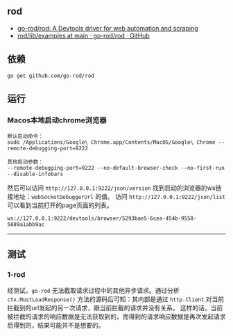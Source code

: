 ## rod

- [go-rod/rod: A Devtools driver for web automation and scraping](https://github.com/go-rod/rod)
- [rod/lib/examples at main · go-rod/rod · GitHub](https://github.com/go-rod/rod/tree/main/lib/examples)

## 依赖

```
go get github.com/go-rod/rod
```

## 运行

### Macos本地启动chrome浏览器

```
默认启动命令：
sudo /Applications/Google\ Chrome.app/Contents/MacOS/Google\ Chrome --remote-debugging-port=9222

其他启动参数：
--remote-debugging-port=9222 --no-default-browser-check --no-first-run --disable-infobars

```

然后可以访问 `http://127.0.0.1:9222/json/version` 找到启动的浏览器的ws链接地址：`webSocketDebuggerUrl` 的值。
访问 `http://127.0.0.1:9222/json/list` 可以看到当前打开的page页面的列表。

`ws://127.0.0.1:9222/devtools/browser/5293bae5-6cea-454b-9558-5889a1abb9ac`

----

## 测试

### 1-rod

经测试，`go-rod` 无法截取请求过程中的其他异步请求。通过分析 `ctx.MustLoadResponse()` 方法的源码后可知：其内部是通过 `http.Client` 对当前拦截到的url发起的另一次请求，跟当前拦截的请求并没有关系。
这样的话，当前被拦截的请求的响应数据是无法获取到的，而得到的请求响应数据是再次发起请求后得到的，结果可能并不是想要的。

